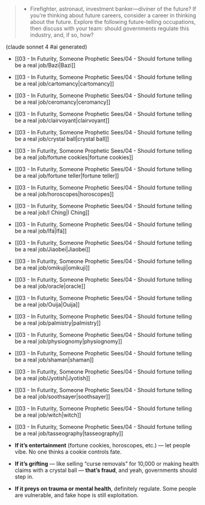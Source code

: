 > - Firefighter, astronaut, investment banker—diviner of the future? If you’re thinking about future careers, consider a career in thinking about the future. Explore the following future-telling occupations, then discuss with your team: should governments regulate this industry, and, if so, how?

(claude sonnet 4 #ai generated)

- [[03 - In Futurity, Someone Prophetic Sees/04 - Should fortune telling be a real job/Bazi\|Bazi]]
- [[03 - In Futurity, Someone Prophetic Sees/04 - Should fortune telling be a real job/cartomancy\|cartomancy]]
- [[03 - In Futurity, Someone Prophetic Sees/04 - Should fortune telling be a real job/ceromancy\|ceromancy]]
- [[03 - In Futurity, Someone Prophetic Sees/04 - Should fortune telling be a real job/clairvoyant\|clairvoyant]]
- [[03 - In Futurity, Someone Prophetic Sees/04 - Should fortune telling be a real job/crystal ball\|crystal ball]]
- [[03 - In Futurity, Someone Prophetic Sees/04 - Should fortune telling be a real job/fortune cookies\|fortune cookies]]
- [[03 - In Futurity, Someone Prophetic Sees/04 - Should fortune telling be a real job/fortune teller\|fortune teller]]
- [[03 - In Futurity, Someone Prophetic Sees/04 - Should fortune telling be a real job/horoscopes\|horoscopes]]
- [[03 - In Futurity, Someone Prophetic Sees/04 - Should fortune telling be a real job/I Ching\|I Ching]]
- [[03 - In Futurity, Someone Prophetic Sees/04 - Should fortune telling be a real job/Ifá\|Ifá]]
- [[03 - In Futurity, Someone Prophetic Sees/04 - Should fortune telling be a real job/Jiaobei\|Jiaobei]]
- [[03 - In Futurity, Someone Prophetic Sees/04 - Should fortune telling be a real job/omikuji\|omikuji]]
- [[03 - In Futurity, Someone Prophetic Sees/04 - Should fortune telling be a real job/oracle\|oracle]]
- [[03 - In Futurity, Someone Prophetic Sees/04 - Should fortune telling be a real job/Ouija\|Ouija]]
- [[03 - In Futurity, Someone Prophetic Sees/04 - Should fortune telling be a real job/palmistry\|palmistry]]
- [[03 - In Futurity, Someone Prophetic Sees/04 - Should fortune telling be a real job/physiognomy\|physiognomy]]
- [[03 - In Futurity, Someone Prophetic Sees/04 - Should fortune telling be a real job/shaman\|shaman]]
- [[03 - In Futurity, Someone Prophetic Sees/04 - Should fortune telling be a real job/Jyotish\|Jyotish]]
- [[03 - In Futurity, Someone Prophetic Sees/04 - Should fortune telling be a real job/soothsayer\|soothsayer]]
- [[03 - In Futurity, Someone Prophetic Sees/04 - Should fortune telling be a real job/witch\|witch]]
- [[03 - In Futurity, Someone Prophetic Sees/04 - Should fortune telling be a real job/tasseography\|tasseography]]


- **If it’s entertainment** (fortune cookies, horoscopes, etc.) — let people vibe. No one thinks a cookie controls fate.
- **If it’s grifting** — like selling “curse removals” for 10,000 or making health claims with a crystal ball — **that’s fraud**, and yeah, governments should step in.
- **If it preys on trauma or mental health**, definitely regulate. Some people are vulnerable, and fake hope is still exploitation.

